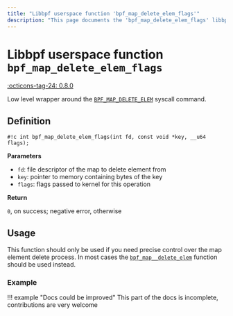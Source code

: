 ```yaml
---
title: "Libbpf userspace function 'bpf_map_delete_elem_flags'"
description: "This page documents the 'bpf_map_delete_elem_flags' libbpf userspace function, including its definition, usage, and examples."
---
```

# Libbpf userspace function `bpf_map_delete_elem_flags`

<!-- [LIBBPF_TAG] -->
[:octicons-tag-24: 0.8.0](https://github.com/libbpf/libbpf/releases/tag/v0.8.0)
<!-- [/LIBBPF_TAG] -->

Low level wrapper around the [`BPF_MAP_DELETE_ELEM`](../../../linux/syscall/BPF_MAP_DELETE_ELEM.md) syscall command.

## Definition

`#!c int bpf_map_delete_elem_flags(int fd, const void *key, __u64 flags);`

**Parameters**

- `fd`: file descriptor of the map to delete element from
- `key`: pointer to memory containing bytes of the key
- `flags`: flags passed to kernel for this operation

**Return**

`0`, on success; negative error, otherwise

## Usage

This function should only be used if you need precise control over the map element delete process. In most cases the [`bpf_map__delete_elem`](bpf_map__delete_elem.md) function should be used instead.

### Example

!!! example "Docs could be improved"
    This part of the docs is incomplete, contributions are very welcome
